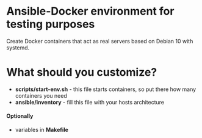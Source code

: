 Ansible-Docker environment for testing purposes
===============================================

Create Docker containers that act as real servers based on Debian 10 with systemd.



What should you customize?
==========================

- **scripts/start-env.sh** - this file starts containers, so put there how many containers you need
- **ansible/inventory** - fill this file with your hosts architecture

#### Optionally

- variables in **Makefile**
